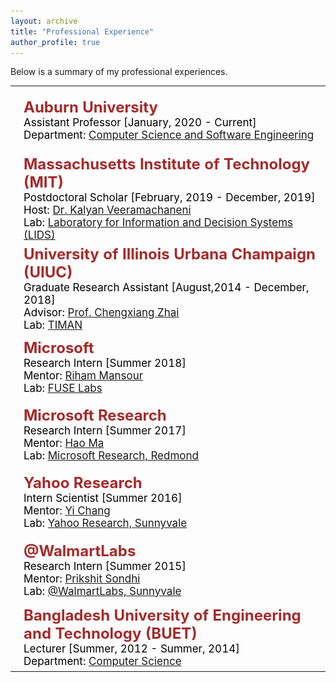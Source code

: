 ```yaml
---
layout: archive
title: "Professional Experience"
author_profile: true
---
```


Below is a summary of my professional experiences.

<table class="table__tablenospace">
	<tr>
		<td class="table__tablenospace"><img src='/images/auburn.png' style='height:100px;width:100px'></td>
		<td class="table__tablenospace" align="left">
			<span style="color:black; font-size:17px"> 
				<font color="brown" size="5"><b>Auburn University</b></font><br/>
				Assistant Professor [January, 2020 - Current]<br/>
				Department: <a href="https://www.eng.auburn.edu/comp/">Computer Science and Software Engineering</a></span></td>
 	</tr>
	<tr>
		<td class="table__tablenospace"><img src='/images/MIT.png' style='height:100px;width:100px'></td>
		<td class="table__tablenospace" align="left">
			<span style="color:black; font-size:17px"> 
				<font color="brown" size="5"><b>Massachusetts Institute of Technology (MIT)</b></font><br/>
				Postdoctoral Scholar [February, 2019 - December, 2019]<br/>
				Host: <a href="https://kalyan.lids.mit.edu/">Dr. Kalyan Veeramachaneni</a><br/>
				Lab: <a href="https://lids.mit.edu/">Laboratory for Information and Decision Systems (LIDS)</a></span></td>
 	</tr>
	<tr>
		<td class="table__tablenospace"><img src='/images/UIUC.png' style='height:100px;width:100px'></td>
		<td class="table__tablenospace" width="600px">
			<span style="color:black; font-size:17px"> 
				<font color="brown" size="5"><b>University of Illinois Urbana Champaign (UIUC)</b></font><br/>
				Graduate Research Assistant [August,2014 - December, 2018]<br/>
				Advisor: <a href="hhttp://czhai.cs.illinois.edu/">Prof. Chengxiang Zhai</a><br/>
				Lab: <a href="http://sifaka.cs.uiuc.edu/ir/">TIMAN</a></span></td>		
 	</tr>
	<tr>
		<td class="table__tablenospace"><img src='/images/Microsoft.png' style='height:100px;;width:100px'></td>
		<td class="table__tablenospace" width="600px">
			<span style="color:black; font-size:17px"> 
				<font color="brown" size="5"><b>Microsoft</b></font><br/>
				Research Intern [Summer 2018]<br/>
				Mentor: <a href="https://www.microsoft.com/en-us/research/people/rihamma/">Riham Mansour</a><br/>
				Lab: <a href="https://www.microsoft.com/en-us/research/group/future-social-experiences-fuse-labs/">FUSE Labs</a></span></td>
 	</tr>
	<tr>
		<td class="table__tablenospace"><img src='/images/MSR.png' style='height:100px;;width:100px'></td>
		<td class="table__tablenospace" width="600px">
			<span style="color:black; font-size:17px"> 
				<font color="brown" size="5"><b>Microsoft Research</b></font><br/>
				Research Intern [Summer 2017]<br/>
				Mentor: <a href="https://www.haoma.io/">Hao Ma</a><br/>
				Lab: <a href="https://www.microsoft.com/en-us/research/">Microsoft Research, Redmond</a></span></td>
 	</tr>
	<tr>
		<td class="table__tablenospace"><img src='/images/Yahoo.png' style='height:100px;;width:100px'></td>
		<td class="table__tablenospace" width="600px">
			<span style="color:black; font-size:17px"> 
				<font color="brown" size="5"><b>Yahoo Research</b></font><br/>
				Intern Scientist [Summer 2016]<br/>
				Mentor: <a href="http://www.yichang-cs.com/">Yi Chang</a><br/>
				Lab: <a href="https://research.yahoo.com/">Yahoo Research, Sunnyvale</a></span></td>
 	</tr>
	<tr>
		<td class="table__tablenospace"><img src='/images/Walmart.png' style='height:100px;;width:100px'></td>
		<td class="table__tablenospace" width="600px">
			<span style="color:black; font-size:17px"> 
				<font color="brown" size="5"><b>@WalmartLabs</b></font><br/>
				Research Intern [Summer 2015]<br/>
				Mentor: <a href="https://psondhiblog.wordpress.com/">Prikshit Sondhi</a><br/>
				Lab: <a href="https://www.walmartlabs.com/">@WalmartLabs, Sunnyvale</a></span></td>
 	</tr>
 	<tr>
		<td class="table__tablenospace"><img src='/images/BUET.png' style='height:100px;;width:100px'></td>
		<td class="table__tablenospace" width="600px">
			<span style="color:black; font-size:17px"> 
				<font color="brown" size="5"><b>Bangladesh University of Engineering and Technology (BUET)</b></font><br/>
				Lecturer [Summer, 2012 - Summer, 2014]<br/>
				Department: <a href="https://cse.buet.ac.bd/">Computer Science</a></span></td>
 	</tr>
	
	
</table>










